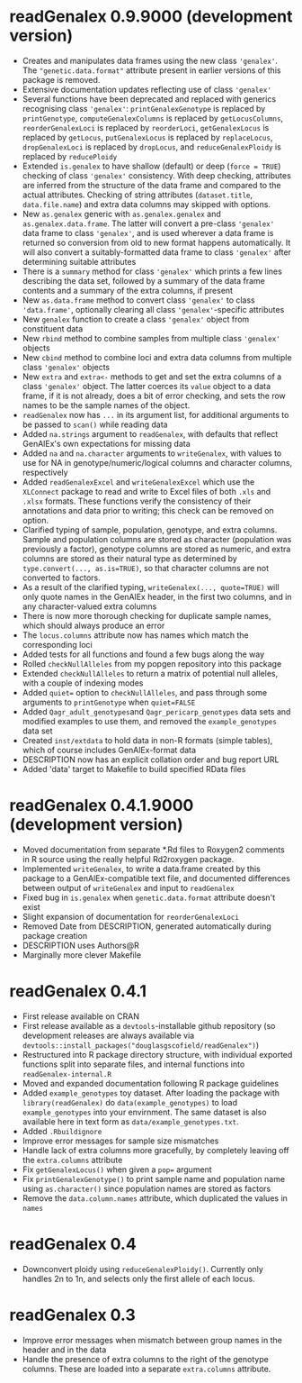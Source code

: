 # readGenalex 0.9.9000 (development version)

* Creates and manipulates data frames using the new class `'genalex'`.  The `"genetic.data.format"` attribute present in earlier versions of this package is removed.
* Extensive documentation updates reflecting use of class `'genalex'`
* Several functions have been deprecated and replaced with generics recognising class `'genalex'`: `printGenalexGenotype` is replaced by `printGenotype`, `computeGenalexColumns` is replaced by `getLocusColumns`, `reorderGenalexLoci` is replaced by `reorderLoci`, `getGenalexLocus` is replaced by `getLocus`, `putGenalexLocus` is replaced by `replaceLocus`, `dropGenalexLoci` is replaced by `dropLocus`, and `reduceGenalexPloidy` is replaced by `reducePloidy`
* Extended `is.genalex` to have shallow (default) or deep (`force = TRUE`) checking of class `'genalex'` consistency.  With deep checking, attributes are inferred from the structure of the data frame and compared to the actual attributes.  Checking of string attributes (`dataset.title`, `data.file.name`) and extra data columns may skipped with options.
* New `as.genalex` generic with `as.genalex.genalex` and `as.genalex.data.frame`.  The latter will convert a pre-class `'genalex'` data frame to class `'genalex'`, and is used wherever a data frame is returned so conversion from old to new format happens automatically.  It will also convert a suitably-formatted data frame to class `'genalex'` after determining suitable attributes
* There is a `summary` method for class `'genalex'` which prints a few lines describing the data set, followed by a summary of the data frame contents and a summary of the extra columns, if present
* New `as.data.frame` method to convert class `'genalex'` to class `'data.frame'`, optionally clearing all class `'genalex'`-specific attributes
* New `genalex` function to create a class `'genalex'` object from constituent data
* New `rbind` method to combine samples from multiple class `'genalex'` objects
* New `cbind` method to combine loci and extra data columns from multiple class `'genalex'` objects
* New `extra` and `extra<-` methods to get and set the extra columns of a class `'genalex'` object.  The latter coerces its `value` object to a data frame, if it is not already, does a bit of error checking, and sets the row names to be the sample names of the object.
* `readGenalex` now has `...` in its argument list, for additional arguments to be passed to `scan()` while reading data
* Added `na.strings` argument to `readGenalex`, with defaults that reflect GenAlEx's own expectations for missing data
* Added `na` and `na.character` arguments to `writeGenalex`, with values to use for NA in genotype/numeric/logical columns and character columns, respectively
* Added `readGenalexExcel` and `writeGenalexExcel` which use the `XLConnect` package to read and write to Excel files of both `.xls` and `.xlsx` formats.  These functions verify the consistency of their annotations and data prior to writing; this check can be removed on option.
* Clarified typing of sample, population, genotype, and extra columns.  Sample and population columns are stored as character (population was previously a factor), genotype columns are stored as numeric, and extra columns are stored as their natural type as determined by `type.convert(..., as.is=TRUE)`, so that character columns are not converted to factors.
* As a result of the clarified typing, `writeGenalex(..., quote=TRUE)` will only quote names in the GenAlEx header, in the first two columns, and in any character-valued extra columns
* There is now more thorough checking for duplicate sample names, which should always produce an error
* The `locus.columns` attribute now has names which match the corresponding loci
* Added tests for all functions and found a few bugs along the way
* Rolled `checkNullAlleles` from my popgen repository into this package
* Extended `checkNullAlleles` to return a matrix of potential null alleles, with a couple of indexing modes
* Added `quiet=` option to `checkNullAlleles`, and pass through some arguments to `printGenotype` when `quiet=FALSE`
* Added `Qagr_adult_genotypes`and `Qagr_pericarp_genotypes` data sets and modified examples to use them, and removed the `example_genotypes` data set
* Created `inst/extdata` to hold data in non-R formats (simple tables), which of course includes GenAlEx-format data
* DESCRIPTION now has an explicit collation order and bug report URL
* Added 'data' target to Makefile to build specified RData files

# readGenalex 0.4.1.9000 (development version)

* Moved documentation from separate *.Rd files to Roxygen2 comments in R source using the really helpful Rd2roxygen package.
* Implemented `writeGenalex`, to write a data.frame created by this package to a GenAlEx-compatible text file, and documented differences between output of `writeGenalex` and input to `readGenalex`
* Fixed bug in `is.genalex` when `genetic.data.format` attribute doesn't exist
* Slight expansion of documentation for `reorderGenalexLoci`
* Removed Date from DESCRIPTION, generated automatically during package creation
* DESCRIPTION uses Authors@R
* Marginally more clever Makefile

# readGenalex 0.4.1

* First release available on CRAN
* First release available as a `devtools`-installable github repository (so development releases are always available via `devtools::install_packages("douglasgscofield/readGenalex")`)
* Restructured into R package directory structure, with individual exported functions split into separate files, and internal functions into `readGenalex-internal.R`
* Moved and expanded documentation following R package guidelines
* Added `example_genotypes` toy dataset.  After loading the package with `library(readGenalex)` do `data(example_genotypes)` to load `example_genotypes` into your envirnment.  The same dataset is also available here in text form as `data/example_genotypes.txt`.
* Added `.Rbuildignore`
* Improve error messages for sample size mismatches
* Handle lack of extra columns more gracefully, by completely leaving off the `extra.columns` attribute
* Fix `getGenalexLocus()` when given a `pop=` argument
* Fix `printGenalexGenotype()` to print sample name and population name using `as.character()` since population names are stored as factors
* Remove the `data.column.names` attribute, which duplicated the values in `names`

# readGenalex 0.4

* Downconvert ploidy using `reduceGenalexPloidy()`. Currently only handles 2n to 1n, and selects only the first allele of each locus.

# readGenalex 0.3

* Improve error messages when mismatch between group names in the header and in the data
* Handle the presence of extra columns to the right of the genotype columns.  These are loaded into a separate `extra.columns` attribute.

